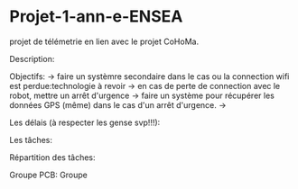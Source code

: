 # Projet-1-ann-e-ENSEA
projet de télémetrie en lien avec le projet CoHoMa.

Description:


Objectifs:
-> faire un systèmre secondaire dans le cas ou la connection wifi est perdue:technologie à revoir
-> en cas de perte de connection avec le robot, mettre un arrêt d'urgence
-> faire un système pour récupérer les données GPS (même) dans le cas d'un arrêt d'urgence.
-> 


Les délais (à respecter les gense svp!!!):


Les tâches:



Répartition des tâches:

Groupe PCB:
Groupe
